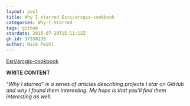 ```yaml
---
layout: post
title: Why I starred Esri/arcgis-cookbook
categories: Why-I-Starred
tags: github
stardate: 2015-07-29T15:11:12Z
gh_id: 37330235
author: Nick Peihl
---
```


[Esri/arcgis-cookbook](star.repo.html_url)

**WRITE CONTENT**

*"Why I starred" is a series of articles describing projects I star on GitHub and why I found them interesting. My hope is that you'll find them interesting as well.*

